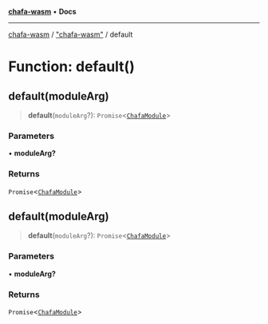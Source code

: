 [**chafa-wasm**](../../../README.md) • **Docs**

***

[chafa-wasm](../../../README.md) / ["chafa-wasm"](../README.md) / default

# Function: default()

## default(moduleArg)

> **default**(`moduleArg`?): `Promise`\<[`ChafaModule`](../../../interfaces/ChafaModule.md)\>

### Parameters

• **moduleArg?**

### Returns

`Promise`\<[`ChafaModule`](../../../interfaces/ChafaModule.md)\>

## default(moduleArg)

> **default**(`moduleArg`?): `Promise`\<[`ChafaModule`](../../../interfaces/ChafaModule.md)\>

### Parameters

• **moduleArg?**

### Returns

`Promise`\<[`ChafaModule`](../../../interfaces/ChafaModule.md)\>
